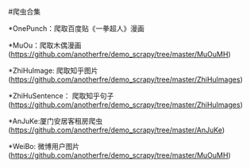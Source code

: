 #爬虫合集

*OnePunch：爬取百度贴《一拳超人》漫画

*MuOu：爬取木偶漫画(https://github.com/anotherfre/demo_scrapy/tree/master/MuOuMH)

*ZhiHuImage: 爬取知乎图片(https://github.com/anotherfre/demo_scrapy/tree/master/ZhiHuImages)

*ZhiHuSentence： 爬取知乎句子(https://github.com/anotherfre/demo_scrapy/tree/master/ZhiHuImages)

*AnJuKe:厦门安居客租房爬虫(https://github.com/anotherfre/demo_scrapy/tree/master/AnJuKe)

*WeiBo: 微博用户图片(https://github.com/anotherfre/demo_scrapy/tree/master/MuOuMH)